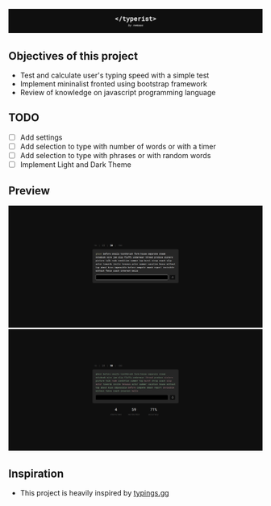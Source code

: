 <p align="center">
  <img src="assets/title.png">
</p>

## Objectives of this project

- Test and calculate user's typing speed with a simple test
- Implement mininalist fronted using bootstrap framework
- Review of knowledge on javascript programming language

## TODO

- [ ] Add settings
- [ ] Add selection to type with number of words or with a timer
- [ ] Add selection to type with phrases or with random words
- [ ] Implement Light and Dark Theme

## Preview

![Start Preview](assets/startPreview.png)
![End of Test Preview](assets/endPreview.png)

## Inspiration

- This project is heavily inspired by [typings.gg](https://typings.gg/)
